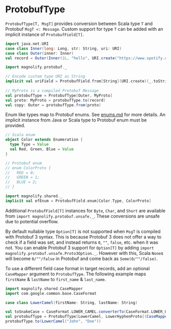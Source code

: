 ProtobufType
============

`ProtobufType[T, MsgT]` provides conversion between Scala type `T` and Protobuf `MsgT <: Message`. Custom support for type `T` can be added with an implicit instance of `ProtobufField[T]`.

```scala
import java.net.URI
case class Inner(long: Long, str: String, uri: URI)
case class Outer(inner: Inner)
val record = Outer(Inner(1L, "hello", URI.create("https://www.spotify.com")))

import magnolify.protobuf._

// Encode custom type URI as String
implicit val uriField = ProtobufField.from[String](URI.create)(_.toString)
 
// MyProto is a compiled Protobuf Message
val protobufType = ProtobufType[Outer, MyProto]
val proto: MyProto = protobufType.to(record)
val copy: Outer = protobufType.from(proto)
```

Enum like types map to Protobuf enums. See [enums.md](https://github.com/spotify/magnolify/tree/master/docs/enums.md) for more details. An implicit instance from Java or Scala type to Protobuf enum must be provided.

```scala
// Scala enum
object Color extends Enumeration {
  type Type = Value
  val Red, Green, Blue = Value
}

// Protobuf enum
// enum ColorProto {
//   RED = 0;
//   GREEN = 1;
//   BLUE = 2;
// }

import magnolify.shared._
implicit val efEnum = ProtobufField.enum[Color.Type, ColorProto]
```

Additional `ProtobufField[T]` instances for `Byte`, `Char`, and `Short` are available from `import magnolify.protobuf.unsafe._`. These conversions are unsafe due to potential overflow.

By default nullable type `Option[T]` is not supported when `MsgT` is compiled with Protobuf 3 syntax. This is because Protobuf 3 does not offer a way to check if a field was set, and instead returns `0`, `""`, `false`, etc. when it was not. You can enable Protobuf 3 support for `Option[T]` by adding `import magnolify.protobuf.unsafe.Proto3Option._`. However with this, Scala `None`s will become `0/""/false` in Protobuf and come back as `Some(0/""/false)`.

To use a different field case format in target records, add an optional `CaseMapper` argument to `ProtobufType`. The following example maps `firstName` & `lastName` to `first_name` & `last_name`.

```scala
import magnolify.shared.CaseMapper
import com.google.common.base.CaseFormat

case class LowerCamel(firstName: String, lastName: String)

val toSnakeCase = CaseFormat.LOWER_CAMEL.converterTo(CaseFormat.LOWER_UNDERSCORE).convert _
val protobufType = ProtobufType[LowerCamel, LowerHyphenProto](CaseMapper(toSnakeCase))
protobufType.to(LowerCamel("John", "Doe"))
```
